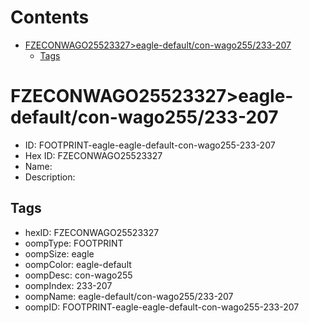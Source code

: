 



Contents
========

* [FZECONWAGO25523327>eagle-default/con-wago255/233-207](#fzeconwago25523327eagle-defaultcon-wago255233-207)
	* [Tags](#tags)

# FZECONWAGO25523327>eagle-default/con-wago255/233-207

- ID: FOOTPRINT-eagle-eagle-default-con-wago255-233-207
- Hex ID: FZECONWAGO25523327
- Name: 
- Description: 

## Tags

- hexID: FZECONWAGO25523327
- oompType: FOOTPRINT
- oompSize: eagle
- oompColor: eagle-default
- oompDesc: con-wago255
- oompIndex: 233-207
- oompName: eagle-default/con-wago255/233-207
- oompID: FOOTPRINT-eagle-eagle-default-con-wago255-233-207
